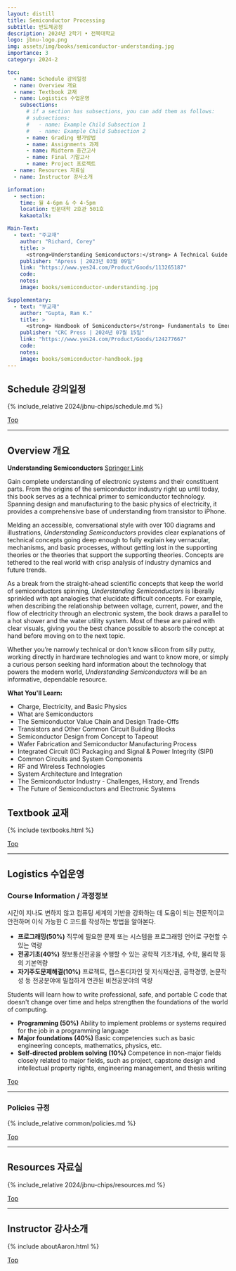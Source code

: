 ```yaml
---
layout: distill
title: Semiconductor Processing
subtitle: 반도체공정
description: 2024년 2학기 • 전북대학교
logo: jbnu-logo.png
img: assets/img/books/semiconductor-understanding.jpg
importance: 3
category: 2024-2

toc:
  - name: Schedule 강의일정
  - name: Overview 개요
  - name: Textbook 교재
  - name: Logistics 수업운영
    subsections:
      # if a section has subsections, you can add them as follows:
      # subsections:
      #   - name: Example Child Subsection 1
      #   - name: Example Child Subsection 2
      - name: Grading 평가방법
      - name: Assignments 과제
      - name: Midterm 중간고사
      - name: Final 기말고사
      - name: Project 프로젝트
  - name: Resources 자료실
  - name: Instructor 강사소개

information:
  - section: 
    time: 월 4-6pm & 수 4-5pm
    location: 인문대학 2호관 501호
    kakaotalk: 

Main-Text:
  - text: "주교재"
    author: "Richard, Corey"
    title: >
      <strong>Understanding Semiconductors:</strong> A Technical Guide for Non-Technical People
    publisher: "Apress | 2023년 03월 09일"
    link: "https://www.yes24.com/Product/Goods/113265187"
    code:
    notes:
    image: books/semiconductor-understanding.jpg

Supplementary:
  - text: "부교재"
    author: "Gupta, Ram K."
    title: >
      <strong> Handbook of Semiconductors</strong> Fundamentals to Emerging Applications
    publisher: "CRC Press | 2024년 07월 15일"
    link: "https://www.yes24.com/Product/Goods/124277667"
    code:
    notes:
    image: books/semiconductor-handbook.jpg
---
```


## Schedule 강의일정

{% include_relative 2024/jbnu-chips/schedule.md %}

<a class="btncv" href="#">Top</a>

---

## Overview 개요

<strong>Understanding Semiconductors</strong> <a href="https://link.springer.com/book/10.1007/978-1-4842-8847-4">Springer Link</a>

Gain complete understanding of electronic systems and their constituent parts. From the origins of the semiconductor industry right up until today, this book serves as a technical primer to semiconductor technology. Spanning design and manufacturing to the basic physics of electricity, it provides a comprehensive base of understanding from transistor to iPhone.

Melding an accessible, conversational style with over 100 diagrams and illustrations, _Understanding Semiconductors_ provides clear explanations of technical concepts going deep enough to fully explain key vernacular, mechanisms, and basic processes, without getting lost in the supporting theories or the theories that support the supporting theories. Concepts are tethered to the real world with crisp analysis of industry dynamics and future trends.

As a break from the straight-ahead scientific concepts that keep the world of semiconductors spinning, _Understanding Semiconductors_ is liberally sprinkled with apt analogies that elucidate difficult concepts. For example, when describing the relationship between voltage, current, power, and the flow of electricity through an electronic system, the book draws a parallel to a hot shower and the water utility system. Most of these are paired with clear visuals, giving you the best chance possible to absorb the concept at hand before moving on to the next topic.

Whether you’re narrowly technical or don’t know silicon from silly putty, working directly in hardware technologies and want to know more, or simply a curious person seeking hard information about the technology that powers the modern world, _Understanding Semiconductors_ will be an informative, dependable resource.

**What You'll Learn:**

* Charge, Electricity, and Basic Physics
* What are Semiconductors
* The Semiconductor Value Chain and Design Trade-Offs
* Transistors and Other Common Circuit Building Blocks
* Semiconductor Design from Concept to Tapeout
* Wafer Fabrication and Semiconductor Manufacturing Process
* Integrated Circuit (IC) Packaging and Signal & Power Integrity (SIPI)
* Common Circuits and System Components
* RF and Wireless Technologies
* System Architecture and Integration
* The Semiconductor Industry - Challenges, History, and Trends
* The Future of Semiconductors and Electronic Systems

## Textbook 교재

{% include textbooks.html %}

<a class="btncv" href="#">Top</a>

---

## Logistics 수업운영

### Course Information / 과정정보

시간이 지나도 변하지 않고 컴퓨팅 세계의 기반을 강화하는 데 도움이 되는 전문적이고 안전하며 이식 가능한 C 코드를 작성하는 방법을 알아본다.

- **프로그래밍(50%)** 직무에 필요한 문제 또는 시스템을 프로그래밍 언어로 구현할 수 있는 역량
- **전공기초(40%)** 정보통신전공을 수행할 수 있는 공학적 기초개념, 수학, 물리학 등의 기본역량
- **자기주도문제해결(10%)** 프로젝트, 캡스톤디자인 및 지식재산권, 공학경영, 논문작성 등 전공분야에 밀접하게 연관된 비전공분야의 역량

Students will learn how to write professional, safe, and portable C code that doesn't change over time and helps strengthen the foundations of the world of computing.

- **Programming (50%)** Ability to implement problems or systems required for the job in a programming language
- **Major foundations (40%)** Basic competencies such as basic engineering concepts, mathematics, physics, etc.
- **Self-directed problem solving (10%)** Competence in non-major fields closely related to major fields, such as project, capstone design and intellectual property rights, engineering management, and thesis writing

<a class="btncv" href="#">Top</a>

---

### Policies 규정

{% include_relative common/policies.md %}

<a class="btncv" href="#">Top</a>

---

## Resources 자료실

{% include_relative 2024/jbnu-chips/resources.md %}

<a class="btncv" href="#">Top</a>

---

## Instructor 강사소개

{% include aboutAaron.html %}

<a class="btncv" href="#">Top</a>
